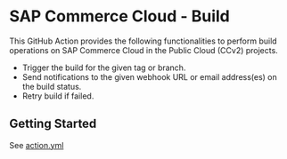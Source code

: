 # SAP Commerce Cloud - Build

This GitHub Action provides the following functionalities to perform build operations on SAP Commerce Cloud in the Public Cloud (CCv2) projects.

- Trigger the build for the given tag or branch.
- Send notifications to the given webhook URL or email address(es) on the build status.
- Retry build if failed.

## Getting Started

See [action.yml](action.yml)

